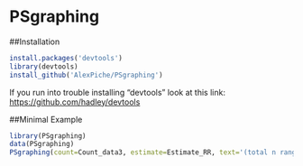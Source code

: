 # PSgraphing

##Installation

```R
install.packages('devtools') 
library(devtools)
install_github('AlexPiche/PSgraphing')
```

If you run into trouble installing “devtools” look at this link: https://github.com/hadley/devtools

##Minimal Example

```R
library(PSgraphing)
data(PSgraphing)
PSgraphing(count=Count_data3, estimate=Estimate_RR, text='(total n range: 3237 to 3245 per decile)', name='myPSgraph.pdf')
```

